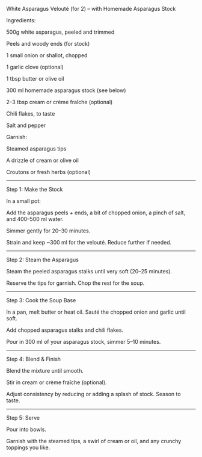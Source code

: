 White Asparagus Velouté (for 2) – with Homemade Asparagus Stock

Ingredients:

500g white asparagus, peeled and trimmed

Peels and woody ends (for stock)

1 small onion or shallot, chopped

1 garlic clove (optional)

1 tbsp butter or olive oil

300 ml homemade asparagus stock (see below)

2–3 tbsp cream or crème fraîche (optional)

Chili flakes, to taste

Salt and pepper


Garnish:

Steamed asparagus tips

A drizzle of cream or olive oil

Croutons or fresh herbs (optional)



---

Step 1: Make the Stock

In a small pot:

Add the asparagus peels + ends, a bit of chopped onion, a pinch of salt, and 400–500 ml water.

Simmer gently for 20–30 minutes.

Strain and keep ~300 ml for the velouté. Reduce further if needed.



---

Step 2: Steam the Asparagus

Steam the peeled asparagus stalks until very soft (20–25 minutes).

Reserve the tips for garnish. Chop the rest for the soup.



---

Step 3: Cook the Soup Base

In a pan, melt butter or heat oil. Sauté the chopped onion and garlic until soft.

Add chopped asparagus stalks and chili flakes.

Pour in 300 ml of your asparagus stock, simmer 5–10 minutes.



---

Step 4: Blend & Finish

Blend the mixture until smooth.

Stir in cream or crème fraîche (optional).

Adjust consistency by reducing or adding a splash of stock. Season to taste.



---

Step 5: Serve

Pour into bowls.

Garnish with the steamed tips, a swirl of cream or oil, and any crunchy toppings you like.
